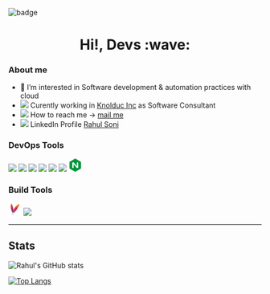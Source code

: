 ![badge](https://komarev.com/ghpvc/?username=Rahul-Soni28)

<h1 align='center'> Hi!, Devs :wave:</h1>

<!-- 
for images 
<img src="" style="height:14px" title=""> 
     
for anchor images 
<a href="" title=""><img src="" style="height:26px"></a>  
--->
### About me
- 👀 I’m interested in Software development & automation practices with cloud
- <img src="https://media.glassdoor.com/sqll/1027876/knoldus-software-squarelogo-1496929803305.png" style="height:14px"> Curently working in [Knolduc Inc](https://www.knoldus.com/) as Software Consultant
- <img src="https://cdn4.iconfinder.com/data/icons/social-media-logos-6/512/112-gmail_email_mail-512.png" style="height:14px"> How to reach me -> [mail me](mailto:rahul989741@gmail.com)
- <img src="https://cdn-icons-png.flaticon.com/512/174/174857.png" style="height:14px"> LinkedIn Profile [Rahul Soni ](https://www.linkedin.com/in/rahul-soni-6592811b2/)


### DevOps Tools

<a href="https://www.docker.com/" title="Docker"><img src="https://www.docker.com/sites/default/files/d8/2019-07/Moby-logo.png" style="height:26px"></a> <a href="https://www.jenkins.io/" title="Jenkins"><img src="https://camo.githubusercontent.com/265574c40f0816ed0fd67127cfbc382866182a7ec468c614906103c15700e707/68747470733a2f2f7777772e766563746f726c6f676f2e7a6f6e652f6c6f676f732f6a656e6b696e732f6a656e6b696e732d69636f6e2e737667" style="height:26px"></a> <a href="https://www.jetbrains.com/teamcity/" title="Teamcity"><img src="https://upload.wikimedia.org/wikipedia/commons/8/8e/TeamCity_Icon.png" style="height:26px"></a> <a href="https://circleci.com/" title="CircleCI"><img src="https://camo.githubusercontent.com/fcbc9e610e8fa71d980f8817cd2c5d6611af31515ee1ec9f018d95f13930b1be/68747470733a2f2f7777772e766563746f726c6f676f2e7a6f6e652f6c6f676f732f636972636c6563692f636972636c6563692d69636f6e2e737667" style="height:26px"></a> <a href="https://www.ansible.com/" title="Ansible"><img src="https://camo.githubusercontent.com/deb558f6629474a8f95abfb9e875b127517b3ebcfbc20068d20b7918901fe721/68747470733a2f2f7777772e766563746f726c6f676f2e7a6f6e652f6c6f676f732f616e7369626c652f616e7369626c652d69636f6e2e737667" style="height:26px"></a> <a href="https://kubernetes.io/" title="Kubernetes"><img src="https://camo.githubusercontent.com/e2046333bbd304d658f954a536f663f793365a2b2d1f687a6559faa9491c7cc0/68747470733a2f2f7777772e766563746f726c6f676f2e7a6f6e652f6c6f676f732f6b756265726e657465732f6b756265726e657465732d69636f6e2e737667" style="height:26px"></a> <a href="https://www.nginx.com/" title="Nginx"><img src="https://raw.githubusercontent.com/github/explore/85cceaeeaf993ca35664dc37ea24f9237fbbfc14/topics/nginx/nginx.png" style="height:26px"></a>

### Build Tools
<a href="https://maven.apache.org/" title="Maven"><img src="https://raw.githubusercontent.com/vscode-icons/vscode-icons/72101ee333eca9219ac9a7c14d4834eef8e4c64b/icons/file_type_maven.svg" style="height:26px"></a>  <a href="https://www.scala-sbt.org/" title="SBT"><img src="https://camo.githubusercontent.com/08ae26ac032f4ab4a960aac47dc6b86eb1a6738ec7e2ceeaec571585d34a33b9/68747470733a2f2f7777772e766563746f726c6f676f2e7a6f6e652f6c6f676f732f7363616c612d7362742f7363616c612d7362742d69636f6e2e737667" style="height:26px"></a> 



     
---
## Stats

![Rahul's GitHub stats](https://github-readme-stats.vercel.app/api?username=Rahul-Soni28&show_icons=true&theme=midnight-purple)

[![Top Langs](https://github-readme-stats.vercel.app/api/top-langs/?username=Rahul-Soni28&layout=compact)](https://github.com/anuraghazra/github-readme-stats)

